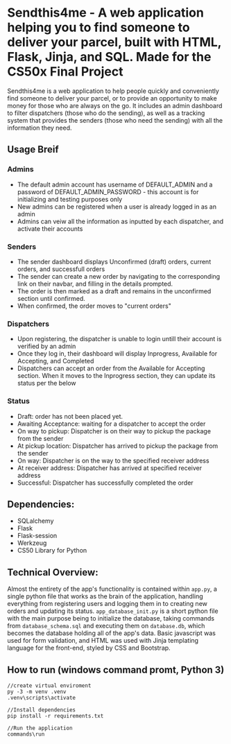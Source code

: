 # Sendthis4me - A web application helping you to find someone to deliver your parcel, built with HTML, Flask, Jinja, and SQL. Made for the CS50x Final Project
Sendthis4me is a web application to help people quickly and conveniently find someone to deliver your parcel, or to provide an opportunity to make money for those who are always on the go. It includes an admin dashboard to filter dispatchers (those who do the sending), as well as a tracking system that provides the senders (those who need the sending) with all the information they need.

## Usage Breif
### Admins
- The default admin account has username of DEFAULT_ADMIN and a password of DEFAULT_ADMIN_PASSWORD - this account is for initializing and testing purposes only
- New admins can be registered when a user is already logged in as an admin
- Admins can veiw all the information as inputted by each dispatcher, and activate their accounts
### Senders
- The sender dashboard displays Unconfirmed (draft) orders, current orders, and successfull orders
- The sender can create a new order by navigating to the corresponding link on their navbar, and filling in the details prompted.
- The order is then marked as a draft and remains in the unconfirmed section until confirmed.
- When confirmed, the order moves to "current orders"

### Dispatchers
- Upon registering, the dispatcher is unable to login untill their account is verified by an admin
- Once they log in, their dashboard will display Inprogress, Available for Accepting, and Completed
- Dispatchers can accept an order from the Available for Accepting section. When it moves to the Inprogress section, they can update its status per the below
### Status
- Draft: order has not been placed yet.
- Awaiting Acceptance: waiting for a dispatcher to accept the order
- On way to pickup: Dispatcher is on their way to pickup the package from the sender
- At pickup location: Dispatcher has arrived to pickup the package from the sender
- On way: Dispatcher is on the way to the specified receiver address
- At receiver address: Dispatcher has arrived at specified receiver address
- Successful: Dispatcher has successfully completed the order

## Dependencies:
- SQLalchemy
- Flask
- Flask-session
- Werkzeug
- CS50 Library for Python

## Technical Overview:
Almost the entirety of the app's functionality is contained within `app.py`, a single python file that works as the brain of the application, handling everything from registering users and logging them in to creating new orders and updating its status. `app_database_init.py` is a short python file with the main purpose being to initialize the database, taking commands from `database_schema.sql` and executing them on `database.db`, which becomes the database holding all of the app's data. Basic javascript was used for form validation, and HTML was used with Jinja templating language for the front-end, styled by CSS and Bootstrap.

## How to run (windows command promt, Python 3)
```
//create virtual enviroment
py -3 -m venv .venv
.venv\scripts\activate
```
```
//Install dependencies
pip install -r requirements.txt
```
```
//Run the application
commands\run
```
